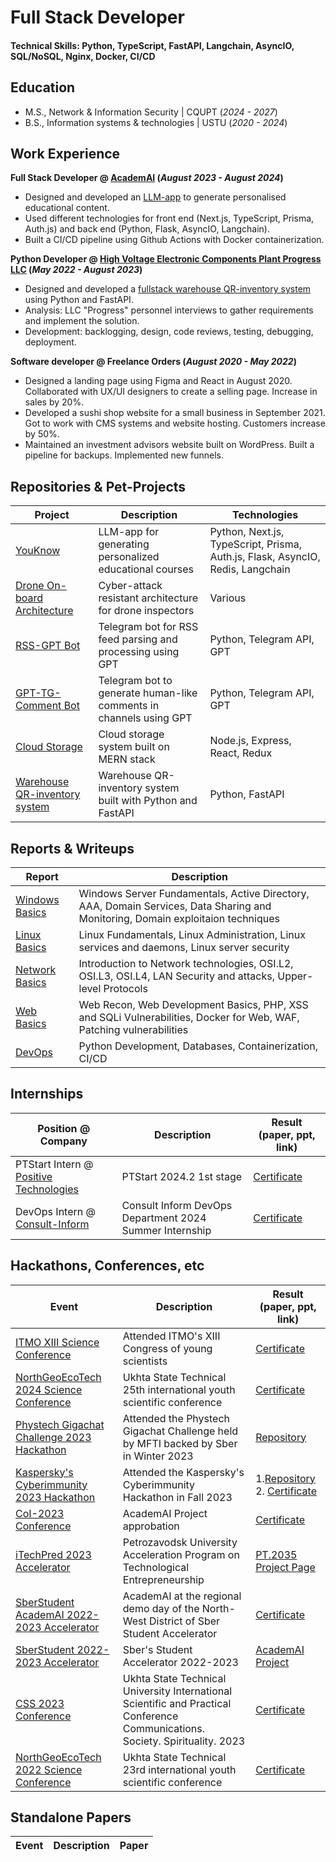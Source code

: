 # Full Stack Developer

#### Technical Skills: Python, TypeScript, FastAPI, Langchain, AsyncIO, SQL/NoSQL, Nginx, Docker, CI/CD

## Education

- M.S., Network & Information Security | CQUPT (_2024 - 2027_)
- B.S., Information systems & technologies | USTU (_2020 - 2024_)

## Work Experience

**Full Stack Developer @ [AcademAI](https://academai.ru) (_August 2023 - August 2024_)**

- Designed and developed an [LLM-app](https://youknow.academai.ru) to generate personalised educational content.
- Used different technologies for front end (Next.js, TypeScript, Prisma, Auth.js) and back end (Python, Flask, AsyncIO, Langchain).
- Built a CI/CD pipeline using Github Actions with Docker containerization.

**Python Developer @ [High Voltage Electronic Components Plant Progress LLC](https://zvekprogress.ru/) (_May 2022 - August 2023_)**

- Designed and developed a [fullstack warehouse QR-inventory system](https://github.com/AcademAI/qr_inventarization) using Python and FastAPI.
- Analysis: LLC "Progress" personnel interviews to gather requirements and implement the solution.
- Development: backlogging, design, code reviews, testing, debugging, deployment.

**Software developer @ Freelance Orders (_August 2020 - May 2022_)**

- Designed a landing page using Figma and React in August 2020. Collaborated with UX/UI designers to create a selling page. Increase in sales by 20%.
- Developed a sushi shop website for a small business in September 2021. Got to work with CMS systems and website hosting. Customers increase by 50%.
- Maintained an investment advisors website built on WordPress. Built a pipeline for backups. Implemented new funnels.

## Repositories & Pet-Projects

| Project                                                                         | Description                                                        | Technologies                                                                   |
| ------------------------------------------------------------------------------- | ------------------------------------------------------------------ | ------------------------------------------------------------------------------ |
| [YouKnow](https://github.com/AcademAI/youknow)                                  | LLM-app for generating personalized educational courses            | Python, Next.js, TypeScript, Prisma, Auth.js, Flask, AsyncIO, Redis, Langchain |
| [Drone On-board Architecture](https://github.com/artias13/cyberimmune2023_mi6)  | Cyber-attack resistant architecture for drone inspectors           | Various                                                                        |
| [RSS-GPT Bot](https://github.com/AcademAI/rss_gpt_telegram)                     | Telegram bot for RSS feed parsing and processing using GPT         | Python, Telegram API, GPT                                                      |
| [GPT-TG-Comment Bot](https://github.com/AcademAI/GPTCommenter4Telegram)         | Telegram bot to generate human-like comments in channels using GPT | Python, Telegram API, GPT                                                      |
| [Cloud Storage](https://github.com/artias13/Cloud)                              | Cloud storage system built on MERN stack                           | Node.js, Express, React, Redux                                                 |
| [Warehouse QR-inventory system](https://github.com/AcademAI/qr_inventarization) | Warehouse QR-inventory system built with Python and FastAPI        | Python, FastAPI                                                                |

## Reports & Writeups

| Report                                                                                      | Description                                                                                                                     |
| ------------------------------------------------------------------------------------------- | ------------------------------------------------------------------------------------------------------------------------------- |
| [Windows Basics](https://buildin.ai/share/ebf7ddd1-eb39-4646-8160-2d3a99cc0ada?code=UA1GET) | Windows Server Fundamentals, Active Directory, AAA, Domain Services, Data Sharing and Monitoring, Domain exploitaion techniques |
| [Linux Basics](https://buildin.ai/share/0647c1be-7dad-48e1-b69b-d1ba392128ab?code=UA1GET)   | Linux Fundamentals, Linux Administration, Linux services and daemons, Linux server security                                     |
| [Network Basics](https://buildin.ai/share/121717d1-5482-4cf5-98c4-dd5029e1a7d0?code=UA1GET) | Introduction to Network technologies, OSI.L2, OSI.L3, OSI.L4, LAN Security and attacks, Upper-level Protocols                   |
| [Web Basics](https://buildin.ai/share/ece76662-4454-4919-8325-28ff8447b2a1?code=UA1GET)     | Web Recon, Web Development Basics, PHP, XSS and SQLi Vulnerabilities, Docker for Web, WAF, Patching vulnerabilities             |
| [DevOps](https://buildin.ai/share/076a6711-a10e-4d6c-b0ce-27e24b16589e?code=UA1GET)         | Python Development, Databases, Containerization, CI/CD                                                                          |

## Internships

| Position @ Company                                                         | Description                                             | Result (paper, ppt, link)                                                                                 |
| -------------------------------------------------------------------------- | ------------------------------------------------------- | --------------------------------------------------------------------------------------------------------- |
| PTStart Intern @ [Positive Technologies](https://pt-start.ptsecurity.com/) | PTStart 2024.2 1st stage                                | [Certificate](https://github.com/artias13/Events/blob/main/2024/ptstart_2024.png)                         |
| DevOps Intern @ [Consult-Inform](https://consult-inform.com/)              | Consult Inform DevOps Department 2024 Summer Internship | [Certificate](https://github.com/artias13/Events/blob/main/2024/internship_consultinform_2024_summer.png) |

## Hackathons, Conferences, etc

| Event                                                                                                                              | Description                                                                                                                    | Result (paper, ppt, link)                                                                                                                                               |
| ---------------------------------------------------------------------------------------------------------------------------------- | ------------------------------------------------------------------------------------------------------------------------------ | ----------------------------------------------------------------------------------------------------------------------------------------------------------------------- |
| [ITMO XIII Science Conference](https://github.com/artias13/Events/blob/main/2024/itmo_kmu_2024_spring.png)                         | Attended ITMO's XIII Congress of young scientists                                                                              | [Certificate](https://github.com/artias13/Events/blob/main/2024/itmo_kmu_2024_spring.png)                                                                               |
| [NorthGeoEcoTech 2024 Science Conference](https://github.com/artias13/Events/blob/main/2024/SGET_2024.png)                         | Ukhta State Technical 25th international youth scientific conference                                                           | [Certificate](https://github.com/artias13/Events/blob/main/2024/SGET_2024.png)                                                                                          |
| [Phystech Gigachat Challenge 2023 Hackathon](https://github.com/artias13/Events/blob/main/2023/mfti_ai_hackathon_2023_winter.png)  | Attended the Phystech Gigachat Challenge held by MFTI backed by Sber in Winter 2023                                            | [Repository](https://github.com/AcademAI/youknow_mfti)                                                                                                                  |
| [Kaspersky's Cyberimmunity 2023 Hackathon](https://github.com/artias13/Events/blob/main/2023/kaspersky_hackathon_2023_winter.png)  | Attended the Kaspersky's Cyberimmunity Hackathon in Fall 2023                                                                  | 1.[Repository](https://github.com/artias13/cyberimmune2023_mi6) 2. [Certificate](https://github.com/artias13/Events/blob/main/2023/kaspersky_hackathon_2023_winter.png) |
| [CoI-2023 Conference](https://github.com/artias13/Events/blob/main/2023/cloud_of_ideas_2023_winter.png)                            | AcademAI Project approbation                                                                                                   | [Certificate](https://github.com/artias13/Events/blob/main/2023/cloud_of_ideas_2023_winter.png)                                                                         |
| [iTechPred 2023 Accelerator](https://github.com/artias13/Events/blob/main/2023/itechpred_2023_summer-winter.png)                   | Petrozavodsk University Acceleration Program on Technological Entrepreneurship                                                 | [PT.2035 Project Page](https://pt.2035.university/project/youknow)                                                                                                      |
| [SberStudent AcademAI 2022-2023 Accelerator](https://github.com/artias13/Events/blob/main/2023/sberstudent_academai_2023_fall.png) | AcademAI at the regional demo day of the North-West District of Sber Student Accelerator                                       | [Certificate](https://github.com/artias13/Events/blob/main/2023/presentations/AcademAI_SberStudent_DD.pdf)                                                              |
| [SberStudent 2022-2023 Accelerator](https://github.com/artias13/Events/blob/main/2023/sberstudent_2023_fall.png)                   | Sber's Student Accelerator 2022-2023                                                                                           | [AcademAI Project](https://academai.ru/)                                                                                                                                |
| [CSS 2023 Conference](https://github.com/artias13/Events/blob/main/2023/CDO_2023.png)                                              | Ukhta State Technical University International Scientific and Practical Conference Communications. Society. Spirituality. 2023 | [Certificate](https://github.com/artias13/Events/blob/main/2023/CDO_2023.png)                                                                                           |
| [NorthGeoEcoTech 2022 Science Conference](https://github.com/artias13/Events/blob/main/2022/SGET_2022.png)                         | Ukhta State Technical 23rd international youth scientific conference                                                           | [Certificate](https://github.com/artias13/Events/blob/main/2022/SGET_2022.png)                                                                                          |

## Standalone Papers

| Event | Description | Paper |
| ----- | ----------- | ----- |

